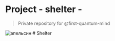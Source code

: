 # Project - shelter -
> Private repository for @first-quantum-mind

![апельсин](https://cdn.pixabay.com/photo/2012/11/28/09/31/orange-juice-67556__340.jpg)
#   S h e l t e r  
 
